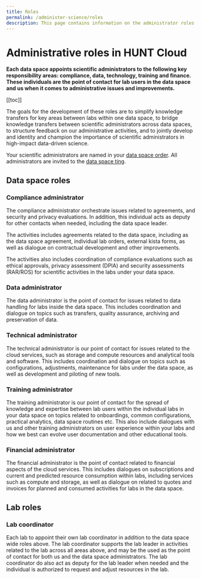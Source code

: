 ```yaml
---
title: Roles
permalink: /administer-science/roles
description: This page contains information on the administrator roles in HUNT Cloud.
---
```


# Administrative roles in HUNT Cloud

**Each data space appoints scientific administrators to the following key responsibility areas: compliance, data, technology, training and finance. These individuals are the point of contact for lab users in the data space and us when it comes to administrative issues and improvements.**


[[toc]]

The goals for the development of these roles are to simplify knowledge transfers for key areas between labs within one data space, to bridge knowledge transfers between scientific administrators across data spaces, to structure feedback on our administrative activities, and to jointly develop and identity and champion the importance of scientific administrators in high-impact data-driven science.

Your scientific administrators are named in your [data space order](/administer-science/agreements/overview/#data-space-order). All administrators are invited to the [data space ting](/govern-science/tingweek/).

## Data space roles

### Compliance administrator

The compliance administrator orchestrate  issues related to agreements, and security and privacy evaluations. In addition, this individual acts as deputy for other contacts when needed, including the data space leader.

The activities includes agreements related to the data space, including as the data space agreement, individual lab orders, external kista forms, as well as dialogue on contractual development and other improvements. 

The activities also includes coordination of compliance evaluations such as ethical approvals, privacy assessment (DPIA) and security assessments (RAR/ROS)  for scientific activities in the labs under your data space.


### Data administrator

The data administrator is the point of contact for issues related to data handling for labs inside the data space. This includes coordination and dialogue on  topics such as transfers, quality assurance, archiving and preservation of data. 

### Technical administrator

The technical administrator is our point of contact for issues related to the cloud services, such as storage and compute resources and analytical tools and software. This includes coordination and dialogue on topics such as configurations, adjustments, maintenance for labs under the data space, as well as development and piloting of new tools.

### Training administrator

The training administrator is our point of contact for the spread of knowledge and expertise between lab users within the individual labs in your data space on topics related to onboardings, common configurations, practical analytics, data space routines etc. This also include dialogues with us and other training administrators on user experience within your labs and how we best can evolve user documentation and other educational tools.

### Financial administrator

The financial administrator is the point of contact related to financial aspects of the cloud services. This includes dialogues on subscriptions and current and predicted resource consumption within labs, including services such as compute and storage, as well as dialogue on related to quotes and invoices for planned and consumed activities for labs in the data space. 

## Lab roles

### Lab coordinator

Each lab to appoint their own lab coordinator in addition to the data space wide roles above. The lab coordinator supports the lab leader in activities related to the lab across all areas above, and may be the used as the point of contact for both us and the data space administrators. The lab coordinator do also act as deputy for the lab leader when needed and the individual is authorized to request and adjust resources in the lab.

